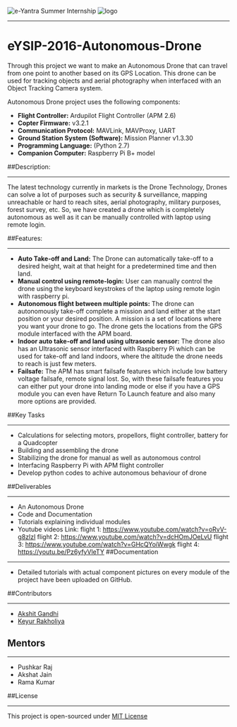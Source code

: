 ![e-Yantra Summer Internship](http://www.e-yantra.org/img/EyantraLogoLarge.png)
![logo](https://github.com/eYSIP-2016/Autonomous-Drone/blob/master/Documentation/ReadMe_images/iitbblack.jpg)
***

# eYSIP-2016-Autonomous-Drone
Through this project we want to make an Autonomous Drone that can travel from one point to another based on its GPS Location. This drone can be used for tracking objects and aerial photography when interfaced with an Object Tracking Camera system.

Autonomous Drone project uses the following components:
* **Flight Controller:** Ardupilot Flight Controller (APM 2.6)
* **Copter Firmware:** v3.2.1
* **Communication Protocol:** MAVLink, MAVProxy, UART
* **Ground Station System (Software):** Mission Planner v1.3.30
* **Programming Language:** (Python 2.7)
* **Companion Computer:** Raspberry Pi B+ model

##Description:
***
The latest technology currently in markets is the Drone Technology, Drones can solve a lot of purposes such as security & surveillance, mapping unreachable or hard to reach sites, aerial photography, military purposes, forest survey, etc. So, we have created a drone which is completely autonomous as well as it can be manually controlled with laptop using remote login.

##Features:
***
- **Auto Take-off and Land:** The Drone can automatically take-off to a desired height, wait at that height for a predetermined time and then land.
- **Manual control using remote-login:** User can manually control the drone using the keyboard keystrokes of the laptop using remote login with raspberry pi.
- **Autonomous flight between multiple points:** The drone can autonomously take-off complete a mission and land either at the start position or your desired position. A mission is a set of locations where you want your drone to go. The drone gets the locations from the GPS module interfaced with the APM board.
- **Indoor auto take-off and land using ultrasonic sensor:** The drone also has an Ultrasonic sensor interfaced with Raspberry Pi which can be used for take-off and land indoors, where the altitude the drone needs to reach is just few meters.
- **Failsafe:** The APM has smart failsafe features which include low battery voltage failsafe, remote signal lost. So, with these failsafe features you can either put your drone into landing mode or else if you have a GPS module you can even have Return To Launch feature and also many more options are provided.

##Key Tasks
***
* Calculations for selecting motors, propellors, flight controller, battery for a Quadcopter
* Building and assembling the drone
* Stabilizing the drone for manual as well as autonomous control
* Interfacing Raspberry Pi with APM  flight controller
* Develop python codes to achive autonomous behaviour of drone


##Deliverables
***
* An Autonomous Drone
* Code and Documentation
* Tutorials explaining individual modules
* Youtube videos Link:
  flight 1: https://www.youtube.com/watch?v=oRvV-g8zlzI
  flight 2: https://www.youtube.com/watch?v=dcHOmJOeLvU
  flight 3: https://www.youtube.com/watch?v=GHcQYoiWwgk
  flight 4: https://youtu.be/Pz6yfyVleTY
##Documentation
***
* Detailed tutorials with actual component pictures on every module of the project have been uploaded on GitHub.


##Contributors
***
  * [Akshit Gandhi](https://github.com/akshitgandhi)
  * [Keyur Rakholiya](https://github.com/keyurrakholiya)
  
## Mentors
***
  * Pushkar Raj
  * Akshat Jain
  * Rama Kumar

##License
***
This project is open-sourced under [MIT License](http://opensource.org/licenses/MIT)
